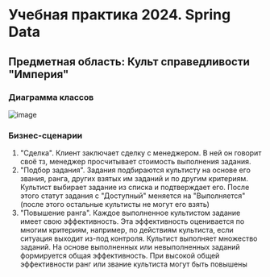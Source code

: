# Учебная практика 2024. Spring Data

## Предметная область: Культ справедливости "Империя"

### Диаграмма классов

![image](https://github.com/user-attachments/assets/e758e6c7-be5d-4c88-a977-5c9874862e14)



### Бизнес-сценарии

1. "Сделка". Клиент заключает сделку с менеджером. В ней он говорит своё тз, менеджер просчитывает стоимость выполнения задания.
2. "Подбор задания". Задания подбираются культисту на основе его звания, ранга, других взятых им заданий и по другим критериям. Культист выбирает задание из списка и подтверждает его. После этого статут задания с "Доступный" меняется на "Выполняется" (после этого остальные культисты не могут его взять)
3. "Повышение ранга". Каждое выполненное культистом задание имеет свою эффективность. Эта эффективность оценивается по многим критериям, например, по действиям культиста, если ситуация выходит из-под контроля. Культист выполняет множество заданий. На основе выполненных или невыполненных заданий формируется общая эффективность. При высокой общей эффективности ранг или звание культиста могут быть повышены
